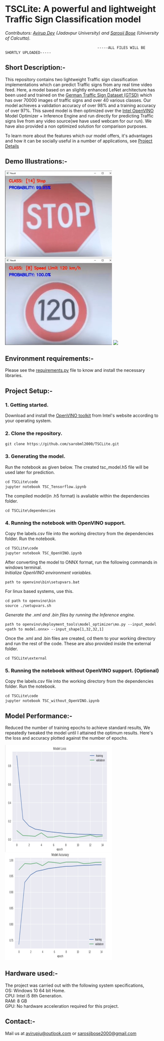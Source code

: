 # TSCLite: A powerful and lightweight Traffic Sign Classification model

*Contributors: [Avirup Dey](https://www.linkedin.com/in/avirup-dey-4213a81ab/) (Jadavpur University) and [Sarosij Bose](https://www.linkedin.com/in/sarosijbose/) (University of Calcutta).*

                                              -----ALL FILES WILL BE SHORTLY UPLOADED-----

## Short Description:-
This repository contains two lightweight Traffic sign classification implementations which can predict Traffic signs from any real time video feed. Here, a model based on an slightly enhanced LeNet architecture has been used and trained on the [German Traffic Sign Dataset (GTSD)](https://benchmark.ini.rub.de/gtsrb_dataset.html) which has over 70000 images of traffic signs and over 40 various classes. Our model achieves a validation accuracy of over 98% and a training accuracy of over 97%. This saved model is then optimized over the [Intel OpenVINO](https://docs.openvinotoolkit.org/latest/index.html#index) Model Optimizer + Inference Engine and run directly for predicting Traffic signs live from any video source(we have used webcam for our run). We have also provided a non optimized solution for comparison purposes.

To learn more about the features which our model offers, it's advantages and how it can be socially useful in a number of applications, see [Project Details](https://github.com/sarobml2000/TSCLite/blob/main/TSC%20Lite.docx)

## Demo Illustrations:-
 <img src = "https://github.com/sarobml2000/TSCLite/blob/main/sample%20output/ss1.jpg">
 
 <img src = "https://github.com/sarobml2000/TSCLite/blob/main/sample%20output/ss2.jpg">
 
 <img src = "https://github.com/sarobml2000/TSCLite/blob/main/sample%20output/vid.gif">

## Environment requirements:-
Please see the [requirements.py](https://github.com/sarobml2000/TSCLite/blob/main/requirements.py) file to know and install the necessary libraries.

## Project Setup:-
### 1. Getting started.
Download and install the [OpenVINO toolkit](https://software.intel.com/content/www/us/en/develop/tools/openvino-toolkit/download.html) from Intel's website according to your operating system. 

### 2. Clone the repository.
```
git clone https://github.com/sarobml2000/TSCLite.git
```
### 3. Generating the model.
Run the notebook as given below. The created tsc_model.h5 file will be used later for prediction.
```
cd TSCLite\code
jupyter notebook TSC_Tensorflow.ipynb
```
The compiled model(in .h5 format) is avaliable within the dependencies folder.
```
cd TSCLite\dependencies
```
### 4. Running the notebook with OpenVINO support.
Copy the labels.csv file into the working directory from the dependencies folder. 
Run the notebook. 
```
cd TSCLite\code
jupyter notebook TSC_OpenVINO.ipynb
```
After converting the model to ONNX format, run the following commands in windows terminal.  
*Initialize OpenVINO environment variables.*
```
path to openvino\bin\setupvars.bat
```
For linux based systems, use this.
```
cd path to openvino\bin
source ./setupvars.sh
```

*Generate the .xml and .bin files by running the Inference engine.*
```
path to openvino\deployment_tools\model_optimizer\mo.py --input_model <path to model.onnx> --input_shape[1,32,32,1]
```
Once the .xml and .bin files are created, cd them to your working directory and run the rest of the code.
These are also provided inside the external folder.
```
cd TSCLite\external
```
### 5. Running the notebook without OpenVINO support. (Optional)
Copy the labels.csv file into the working directory from the dependencies folder. 
Run the notebook.
```
cd TSCLite\code
jupyter notebook TSC_without_OpenVINO.ipynb
```
## Model Performance:-
Reduced the number of training epochs to achieve standard results, We repeatedly tweaked the model until I attained the optimum results.
Here's the loss and accuracy plotted against the number of epochs.<br>

<img src ="https://github.com/sarobml2000/TSCLite/blob/main/sample%20output/loss.jpg" height = "350px" width = "350px">

<img src ="https://github.com/sarobml2000/TSCLite/blob/main/sample%20output/acc.jpg" height = "350px" width = "350px">

## Hardware used:-
The project was carried out with the following system specifications,  
OS: Windows 10 64 bit Home.  
CPU: Intel i5 8th Generation.  
RAM: 8 GB  
GPU: No hardware acceleration required for this project.  
## Contact:-
Mail us at avirupju@outlook.com or sarosijbose2000@gmail.com
